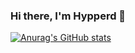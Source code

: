 ### Hi there, I'm Hypperd 👋

[![Anurag's GitHub stats](https://github-readme-stats.vercel.app/api?username=hypperd&show_icons=true&theme=nord&hide_border=true)](https://github.com/anuraghazra/github-readme-stats)
<!--
**hypperd/hypperd** is a ✨ _special_ ✨ repository because its `README.md` (this file) appears on your GitHub profile.

Here are some ideas to get you started:

- 🔭 I’m currently working on ...
- 🌱 I’m currently learning ...
- 👯 I’m looking to collaborate on ...
- 🤔 I’m looking for help with ...
- 💬 Ask me about ...
- 📫 How to reach me: ...
- 😄 Pronouns: ...
- ⚡ Fun fact: ...
-->
